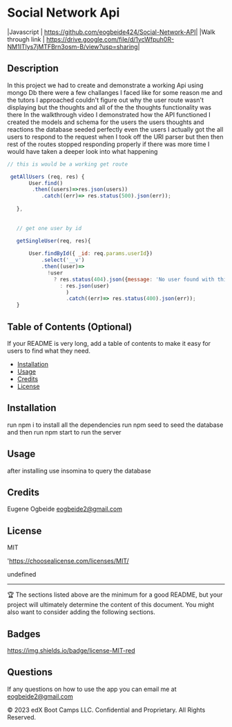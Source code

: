 


# Social Network Api
|Javascript  | https://github.com/eogbeide424/Social-Network-API| 
|Walk through link | https://drive.google.com/file/d/1vcWfpuh0R-NM1ITlys7jMTFBrn3osm-B/view?usp=sharing| 

## Description

 In this project we had to create and demonstrate a working Api using mongo Db there were a few challanges I faced like for some reason me and the tutors I approached couldn't figure out why the user route wasn't displaying but the thoughts and all of the the thoughts functionality was there In the walkthrough video I demonstrated how the API functioned I created the models and schema for the users the users thoughts and reactions  the database seeded perfectly even the users  I actually got the all users to respond to the request  when I took off the URI parser but then then rest of the routes stopped responding properly if there was more time I would have taken a deeper look into what happening 

 ```` javascript 
 // this is would be a working get route 

  getAllUsers (req, res) {
        User.find()
         .then((users)=>res.json(users))
            .catch((err)=> res.status(500).json(err));
           
    },
    
    
    // get one user by id

    getSingleUser(req, res){
      
        User.findById({ _id: req.params.userId})
            .select('__v')
            .then((user)=>
              !user
                ? res.status(404).json({message: 'No user found with this id'})
                  : res.json(user)
                    )
                    .catch((err)=> res.status(400).json(err));
    }
````


## Table of Contents (Optional)

If your README is very long, add a table of contents to make it easy for users to find what they need.

* [Installation](#installation)
* [Usage](#usage)
* [Credits](#credits)
* [License](#license)


## Installation

run npm i to install all the dependencies run npm seed to seed the database and then run npm start to run the server


## Usage 

after installing use insomina to query the database



## Credits

Eugene Ogbeide eogbeide2@gmail.com

## License

MIT

'https://choosealicense.com/licenses/MIT/

undefined



---

🏆 The sections listed above are the minimum for a good README, but your project will ultimately determine the content of this document. You might also want to consider adding the following sections.

## Badges


https://img.shields.io/badge/license-MIT-red

## Questions
If any questions on how to use the app you can email me at eogbeide2@gmail.com

© 2023 edX Boot Camps LLC. Confidential and Proprietary. All Rights Reserved.
